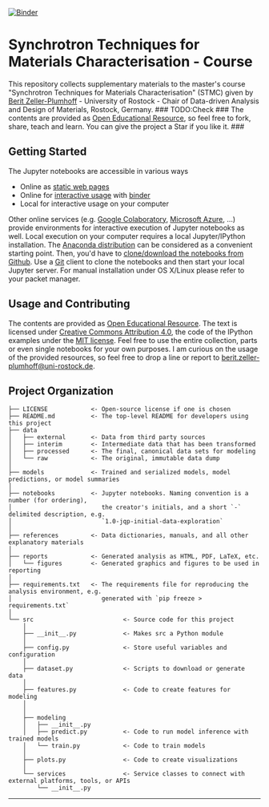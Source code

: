[![Binder](https://mybinder.org/badge_logo.svg)](https://mybinder.org/v2/gh/cawi-hro/DADM_lecture_STMC.git/HEAD)

# Synchrotron Techniques for Materials Characterisation - Course 

This repository collects supplementary materials to the master's course "Synchrotron Techniques for Materials Characterisation" (STMC) given by [Berit Zeller-Plumhoff](https://www.hereon.de/institutes/metallic_biomaterials/imaging_and_data_science/team/098931/index.php.de) - University of Rostock - Chair of Data-driven Analysis and Design of Materials, Rostock, Germany. ### TODO:Check ### The contents are provided as [Open Educational Resource](https://de.wikipedia.org/wiki/Open_Educational_Resources), so feel free to fork, share, teach and learn. You can give the project a Star if you like it. ### 

## Getting Started

The Jupyter notebooks are accessible in various ways

* Online as [static web pages](https://nbviewer.org/github/spatialaudio/data-driven-audio-signal-processing-lecture/blob/main/index.ipynb)
* Online for [interactive usage](https://mybinder.org/v2/gh/spatialaudio/data-driven-audio-signal-processing-lecture/HEAD?labpath=index.ipynb) with [binder](https://mybinder.org/)
* Local for interactive usage on your computer

Other online services (e.g. [Google Colaboratory](https://colab.research.google.com), [Microsoft Azure](https://azure.microsoft.com/), ...) provide environments for interactive execution of Jupyter notebooks as well.
Local execution on your computer requires a local Jupyter/IPython installation.
The [Anaconda distribution](https://www.continuum.io/downloads) can be considered as a convenient starting point.
Then, you'd have to [clone/download the notebooks from Github](https://github.com/cawi-hro/DADM_lecture_STMC).
Use a [Git](http://git-scm.org/) client to clone the notebooks and then start your local Jupyter server. For manual installation under OS X/Linux please refer to your packet manager.

## Usage and Contributing

The contents are provided as [Open Educational Resource](https://de.wikipedia.org/wiki/Open_Educational_Resources).
The text is licensed under [Creative Commons Attribution 4.0](https://creativecommons.org/licenses/by/4.0/), the code of the IPython examples under the [MIT license](https://opensource.org/licenses/MIT).
Feel free to use the entire collection, parts or even single notebooks for your own purposes.
I am curious on the usage of the provided resources, so feel free to drop a line or report to [berit.zeller-plumhoff@uni-rostock.de](mailto:berit.zeller-plumhoff@uni-rostock.de).

## Project Organization

```
├── LICENSE            <- Open-source license if one is chosen
├── README.md          <- The top-level README for developers using this project
├── data
│   ├── external       <- Data from third party sources
│   ├── interim        <- Intermediate data that has been transformed
│   ├── processed      <- The final, canonical data sets for modeling
│   └── raw            <- The original, immutable data dump
│
├── models             <- Trained and serialized models, model predictions, or model summaries
│
├── notebooks          <- Jupyter notebooks. Naming convention is a number (for ordering),
│                         the creator's initials, and a short `-` delimited description, e.g.
│                         `1.0-jqp-initial-data-exploration`
│
├── references         <- Data dictionaries, manuals, and all other explanatory materials
│
├── reports            <- Generated analysis as HTML, PDF, LaTeX, etc.
│   └── figures        <- Generated graphics and figures to be used in reporting
│
├── requirements.txt   <- The requirements file for reproducing the analysis environment, e.g.
│                         generated with `pip freeze > requirements.txt`
│
└── src                         <- Source code for this project
    │
    ├── __init__.py             <- Makes src a Python module
    │
    ├── config.py               <- Store useful variables and configuration
    │
    ├── dataset.py              <- Scripts to download or generate data
    │
    ├── features.py             <- Code to create features for modeling
    │
    │    
    ├── modeling                
    │   ├── __init__.py 
    │   ├── predict.py          <- Code to run model inference with trained models          
    │   └── train.py            <- Code to train models
    │
    ├── plots.py                <- Code to create visualizations 
    │
    └── services                <- Service classes to connect with external platforms, tools, or APIs
        └── __init__.py 
```

--------